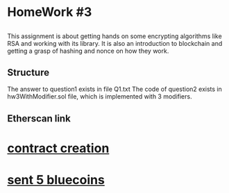 # HomeWork #3

## 
This assignment is about getting hands on some encrypting algorithms like RSA and working with its library. It is also an introduction to blockchain and getting a grasp of hashing and nonce on how they work.

## Structure

The answer to question1 exists in file Q1.txt
The code of question2 exists in hw3WithModifier.sol file, which is implemented with 3 modifiers.

## Etherscan link

# [contract creation](https://goerli.etherscan.io/tx/0xf6625325dc6d211bba3813be86a03a33f84632ba819953f27a9f7e13a86fcc86)


# [sent 5 bluecoins](https://goerli.etherscan.io/tx/0x5486e9f583601911956cb576ac007c211500c781bc700055bfd9bab2d72cde70)

